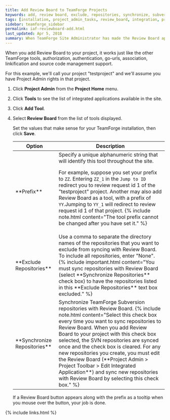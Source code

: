 ```yaml
---
title: Add Review Board to TeamForge Projects
keywords: add, review board, exclude, repositories, synchronize, subversion, tool, prefix
tags: [installation, project_admin_tasks, review_board, integration, projects, subversion]
sidebar: teamforge_sidebar
permalink: iaf-reviewboard-add.html
last_updated: Apr 5, 2018
summary: When TeamForge Site Administrator has made the Review Board application available, Project Administrators can add it as one of their project tools.
---
```

When you add Review Board to your project, it works just like the other TeamForge tools, authorization, authentication, go-urls, association, linkification and source code management support.

For this example, we'll call your project "testproject" and we'll assume you have Project Admin rights in that project.

1. Click **Project Admin** from the **Project Home** menu.
2. Click **Tools** to see the list of integrated applications available in the site.
3. Click **Add Tool**.
4. Select **Review Board** from the list of tools displayed. 

   Set the values that make sense for your TeamForge installation, then click **Save**.

   <table class="table" markdown="1">
   <thead>
   <th>Option</th>
   <th>Description</th>
   </thead>
   <tbody>
   <tr>
   <td markdown="1">**Prefix**
   </td>
   <td markdown="1">Specify a unique alphanumeric string that will identify this tool throughout the site.

   For example, suppose you set your prefix to `ZZ`. Entering `ZZ_1` in the `Jump to ID` redirect you to review request id 1 of the "testproject" project. Another may also add Review Board as a tool, with a prefix of `YY`.Jumping to `YY_1` will redirect to review request id 1 of that project.
   {% include note.html content="The tool prefix cannot be changed after you have set it." %}
   </td>
   </tr>
   <tr>
   <td markdown="1">**Exclude Repositories**
   </td>
   <td markdown="1">Use a comma to separate the directory names of the repositories that you want to exclude from syncing with Review Board. To include all repositories, enter "None".
   {% include important.html content="You must sync repositories with Review Board (select **Synchronize Repositories** check box) to have the repositories listed in this **Exclude Repositories** text box excluded." %}
   </td>
   </tr>
   <tr>
   <td markdown="1">**Synchronize Repositories**
   </td>
   <td markdown="1">Synchronize TeamForge Subversion repositories with Review Board.
   {% include note.html content="Select this check box every time you want to sync repositories to Review Board. When you add Review Board to your project with this check box selected, the SVN repositories are synced once and the check box is cleared. For any new repositories you create, you must edit the Review Board (**Project Admin > Project Toolbar > Edit Integrated Application**) and sync new repositories with Review Board by selecting this check box." %}
   </td>
   </tr>
   </tbody>
   </table>
	
   If a Review Board button appears along with the prefix as a tooltip when you mouse over the button, your job is done.

{% include links.html %}